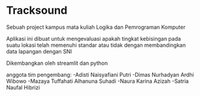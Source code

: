 # **Tracksound**
Sebuah project kampus mata kuliah Logika dan Pemrograman Komputer

Aplikasi ini dibuat untuk mengevaluasi apakah tingkat kebisingan pada suatu lokasi telah memenuhi standar atau tidak dengan membandingkan data lapangan dengan SNI

Dikembangkan oleh streamlit dan python

anggota tim pengembang:
-Adisti Naisyafiani Putri
-Dimas Nurhadyan Ardhi Wibowo
-Mazaya Tuffahati Alhanuna Suhadi
-Naura Karina Azizah
-Satria Naufal Hibrizi
